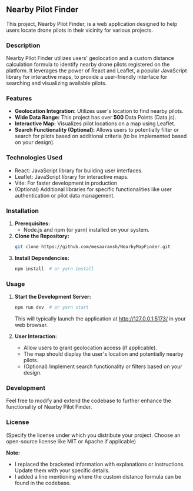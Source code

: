 ## Nearby Pilot Finder

This project, Nearby Pilot Finder, is a web application designed to help users locate drone pilots in their vicinity for various projects.

### Description

Nearby Pilot Finder utilizes users' geolocation and a custom distance calculation formula to identify nearby drone pilots registered on the platform. It leverages the power of React and Leaflet, a popular JavaScript library for interactive maps, to provide a user-friendly interface for searching and visualizing available pilots.

### Features

* **Geolocation Integration:** Utilizes user's location to find nearby pilots.
* **Wide Data Range:** This project has over **500** Data Points (Data.js).
* **Interactive Map:** Visualizes pilot locations on a map using Leaflet.
* **Search Functionality (Optional):** Allows users to potentially filter or search for pilots based on additional criteria (to be implemented based on your design).

### Technologies Used

* React: JavaScript library for building user interfaces.
* Leaflet: JavaScript library for interactive maps.
* Vite: For faster development in production
* (Optional) Additional libraries for specific functionalities like user authentication or pilot data management.

### Installation

1. **Prerequisites:**
   - Node.js and npm (or yarn) installed on your system.
2. **Clone the Repository:**
   ```bash
   git clone https://github.com/mesaaransh/NearbyMapFinder.git
   ```
3. **Install Dependencies:**
   ```bash
   npm install  # or yarn install
   ```

### Usage

1. **Start the Development Server:**
   ```bash
   npm run dev  # or yarn start
   ```
   This will typically launch the application at http://127.0.0.1:5173/ in your web browser.

2. **User Interaction:**
   - Allow users to grant geolocation access (if applicable).
   - The map should display the user's location and potentially nearby pilots.
   - (Optional) Implement search functionality or filters based on your design.


### Development

Feel free to modify and extend the codebase to further enhance the functionality of Nearby Pilot Finder.  

### License

(Specify the license under which you distribute your project. Choose an open-source license like MIT or Apache if applicable)

**Note:**

* I replaced the bracketed information with explanations or instructions. Update them with your specific details.
* I added a line mentioning where the custom distance formula can be found in the codebase. 
